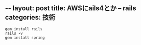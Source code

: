 --
layout: post
title: AWSにails4とか – rails
categories: 技術
--

```
gem install rails
rails -v
gem install spring
```
